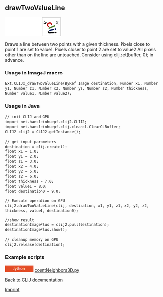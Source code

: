 ## drawTwoValueLine
<img src="images/mini_empty_logo.png"/><img src="images/mini_empty_logo.png"/><img src="images/mini_clijx_logo.png"/>

Draws a line between two points with a given thickness. Pixels close to point 1 are set to value1. Pixels closer to point 2 are set to value2 All pixels other than on the line are untouched. Consider using clij.set(buffer, 0); in advance.

### Usage in ImageJ macro
```
Ext.CLIJx_drawTwoValueLine(ByRef Image destination, Number x1, Number y1, Number z1, Number x2, Number y2, Number z2, Number thickness, Number value1, Number value2);
```


### Usage in Java
```
// init CLIJ and GPU
import net.haesleinhuepf.clij2.CLIJ2;
import net.haesleinhuepf.clij.clearcl.ClearCLBuffer;
CLIJ2 clij2 = CLIJ2.getInstance();

// get input parameters
destination = clij.create();
float x1 = 1.0;
float y1 = 2.0;
float z1 = 3.0;
float x2 = 4.0;
float y2 = 5.0;
float z2 = 6.0;
float thickness = 7.0;
float value1 = 8.0;
float destination0 = 9.0;
```

```
// Execute operation on GPU
clij2.drawTwoValueLine(clij, destination, x1, y1, z1, x2, y2, z2, thickness, value1, destination0);
```

```
//show result
destinationImagePlus = clij2.pull(destination);
destinationImagePlus.show();

// cleanup memory on GPU
clij2.release(destination);
```




### Example scripts
<a href="https://github.com/clij/clij2-docs/blob/master/src/main/jython/countNeighbors3D.py"><img src="images/language_jython.png" height="20"/></a> [countNeighbors3D.py](https://github.com/clij/clij2-docs/blob/master/src/main/jython/countNeighbors3D.py)  


[Back to CLIJ documentation](https://clij.github.io/)

[Imprint](https://clij.github.io/imprint)

